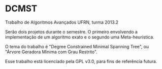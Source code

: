 DCMST
=====

Trabalho de Algoritmos Avançados UFRN, turma 2013.2

Serão dois projetos durante o semestre. O primeiro envolvendo a implementação de um algoritmo exato e o segundo uma Meta-heurística.

O tema do trabalho é "Degree Constrained Minimal Spanning Tree", ou "Árvore Geradora Mínima com Grau Restrito".

Esse trabalho está licenciado pela GPL v3.0, para fins de referência futura.
